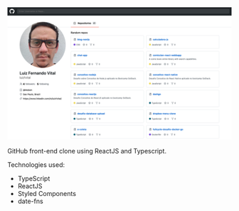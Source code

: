 <img src="images/github-clone.png" />

GitHub front-end clone using ReactJS and Typescript.

Technologies used:

+ TypeScript
+ ReactJS
+ Styled Components
+ date-fns
